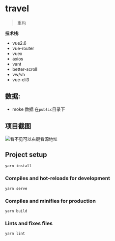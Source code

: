 # travel

> 重构

**技术栈**:

- vue2.6
- vue-router
- vuex
- axios
- vant
- better-scroll
- vw/vh
- vue-cli3

## 数据:

- moke 数据 在`public`目录下

## 项目截图

![看不见可以右键看源地址](https://yimg.xjdd.xyz//2.gif)

## Project setup

```
yarn install
```

### Compiles and hot-reloads for development

```
yarn serve
```

### Compiles and minifies for production

```
yarn build
```

### Lints and fixes files

```
yarn lint
```
